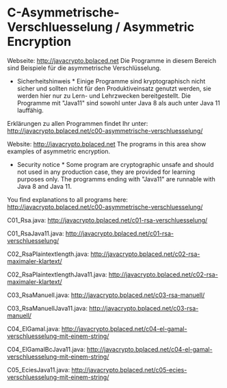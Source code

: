 # C-Asymmetrische-Verschluesselung / Asymmetric Encryption

Webseite: http://javacrypto.bplaced.net Die Programme in diesem Bereich sind Beispiele für die asymmetrische Verschlüsselung.

* Sicherheitshinweis * Einige Programme sind kryptographisch nicht sicher und sollten nicht für den Produktiveinsatz genutzt werden, sie werden hier nur zu Lern- und Lehrzwecken bereitgestellt. Die Programme mit "Java11" sind sowohl unter Java 8 als auch unter Java 11 lauffähig.

Erklärungen zu allen Programmen findet Ihr unter: http://javacrypto.bplaced.net/c00-asymmetrische-verschluesselung/

Website: http://javacrypto.bplaced.net The programs in this area show examples of asymmetric encryption.

* Security notice * Some program are cryptographic unsafe and should not used in any production case, they are provided for learning purposes only. The programms ending with "Java11" are runnable with Java 8 and Java 11.

You find explanations to all programs here: http://javacrypto.bplaced.net/c00-asymmetrische-verschluesselung/

C01_Rsa.java: http://javacrypto.bplaced.net/c01-rsa-verschluesselung/

C01_RsaJava11.java: http://javacrypto.bplaced.net/c01-rsa-verschluesselung/

C02_RsaPlaintextlength.java: http://javacrypto.bplaced.net/c02-rsa-maximaler-klartext/

C02_RsaPlaintextlengthJava11.java: http://javacrypto.bplaced.net/c02-rsa-maximaler-klartext/

C03_RsaManuell.java: http://javacrypto.bplaced.net/c03-rsa-manuell/

C03_RsaManuellJava11.java: http://javacrypto.bplaced.net/c03-rsa-manuell/

C04_ElGamal.java: http://javacrypto.bplaced.net/c04-el-gamal-verschluesselung-mit-einem-string/

C04_ElGamalBcJava11.java: http://javacrypto.bplaced.net/c04-el-gamal-verschluesselung-mit-einem-string/

C05_EciesJava11.java: http://javacrypto.bplaced.net/c05-ecies-verschluesselung-mit-einem-string/
